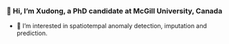 ### **👋 Hi, I’m Xudong, a PhD candidate at McGill University, Canada**

- 👀 I’m interested in spatiotempal anomaly detection, imputation and prediction. 


<!---
Wangx1024/Wangx1024 is a ✨ special ✨ repository because its `README.md` (this file) appears on your GitHub profile.
You can click the Preview link to take a look at your changes.
--->
